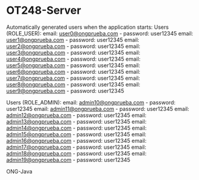 # OT248-Server

Automatically generated users when the application starts: 
Users (ROLE_USER):
email: user0@ongprueba.com - password: user12345
email: user1@ongprueba.com - password: user12345
email: user2@ongprueba.com - password: user12345
email: user3@ongprueba.com - password: user12345
email: user4@ongprueba.com - password: user12345
email: user5@ongprueba.com - password: user12345
email: user6@ongprueba.com - password: user12345
email: user7@ongprueba.com - password: user12345
email: user8@ongprueba.com - password: user12345
email: user9@ongprueba.com - password: user12345

Users (ROLE_ADMIN):
email: admin10@ongprueba.com - password: user12345
email: admin11@ongprueba.com - password: user12345
email: admin12@ongprueba.com - password: user12345
email: admin13@ongprueba.com - password: user12345
email: admin14@ongprueba.com - password: user12345
email: admin15@ongprueba.com - password: user12345
email: admin16@ongprueba.com - password: user12345
email: admin17@ongprueba.com - password: user12345
email: admin18@ongprueba.com - password: user12345
email: admin19@ongprueba.com - password: user12345

ONG-Java
